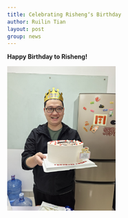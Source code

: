 ```yaml
---
title: Celebrating Risheng‘s Birthday
author: Ruilin Tian
layout: post
group: news
---
```


 **Happy Birthday to Risheng!**

 <img src="/static/img/news/20250221_risheng_birthday.jpg" width="50%" alt="birthday" class="img-fluid"> 

